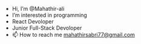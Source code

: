 -  Hi, I’m @Mahathir-ali
-  I’m interested in programming 
-  React Devoloper
-  Junior Full-Stack Devoloper
- 📫 How to reach me mahathirsabri77@gmail.com 

<!---
Mahathir-ali/Mahathir-ali is a ✨ special ✨ repository because its `README.md` (this file) appears on your GitHub profile.
You can click the Preview link to take a look at your changes.
--->
